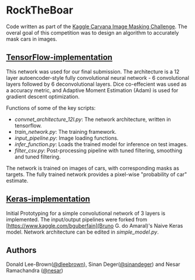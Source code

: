 # RockTheBoar

Code written as part of the [Kaggle Carvana Image Masking Challenge](https://www.kaggle.com/c/carvana-image-masking-challenge). The overal goal of this competition was to design an algorithm to accurately mask cars in images. 

## [TensorFlow-implementation](https://github.com/nesar/RockTheBoar/tree/master/tensorflow_gan)

This network was used for our final submission. The architecture is a 12 layer autoencoder-style fully convolutional neural network - 6 convolutional layers followed by 6 deconvolutional layers. Dice co-effecient was used as a accuracy metric, and Adaptive Moment Estimation (Adam) is used for gradient descent optimization. 

Functions of some of the key scripts:

* _convnet_architecture_12l.py_: The network architecture, written in tensorflow. 
* _train_network.py_: The training framework.
* _input_pipeline.py_: Image loading functions. 
* _infer_function.py_: Loads the trained model for inference on test images.
* _filter_csv.py_: Post-processing pipeline with tuned filtering, smoothing and tuned filtering.

The network is trained on images of cars, with corresponding masks as targets. The fully trained network provides a pixel-wise "probability of car" estimate. 

## [Keras-implementation](https://github.com/nesar/RockTheBoar/tree/master/keras_implementation)

Initial Prototyping for a simple convolutional network of 3 layers is implemented. The input/output pipelines were forked from [https://www.kaggle.com/bguberfain](Bruno G. do Amaral)'s Naive Keras model. Network architecture can be edited in _simple_model.py_.

## Authors
Donald Lee-Brown([@dleebrown](https://github.com/dleebrown)), Sinan Deger([@sinandeger](https://github.com/sinandeger)) and Nesar Ramachandra ([@nesar](https://github.com/sinandeger))
